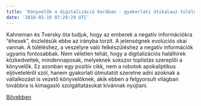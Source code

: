 ```yaml
---
title: 'Könyvelők a digitalizáció korában - gyakorlati útikalauz túlélőknek (x)'
date: '2018-02-19 07:29:29 UTC'
---
```


Kahneman és Tversky óta tudjuk, hogy az emberek a negatív információkra “éhesek”, észlelésük ebbe az irányba torzít. A jelenségnek evolúciós okai vannak. A túléléshez, a veszélyre való felkészüléshez a negatív információk ugyanis fontosabbak. Nem véletlen tehát, hogy a digitalizációs halálhírek közkedveltek, mindennaposak, melyeknek sokszor toplistás szereplői a könyvelők. Ez azonban egy pozitív cikk, nem a robotok apokaliptikus eljöveteléről szól, hanem gyakorlati útmutatót szeretne adni azoknak a vállalkozást is vezető könyvelőknek, akik ebben a felgyorsult világban továbbra is kimagasló szolgáltatásokat kívánnak nyújtani.


[Bővebben](http://ift.tt/2BD06In)
